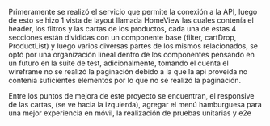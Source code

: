 Primeramente se realizó el servicio que permite la conexión a la API, luego de esto se hizo 1 vista de layout llamada HomeView las cuales contenía el header, los filtros y las cartas de los productos, cada una de estas 4 secciones están divididas con un componente base (filter, cartDrop, ProductList) y luego varios diversas partes de los mismos relacionados, se optó por una organización lineal dentro de los componentes pensando en un futuro en la suite de test, adicionalmente, tomando el cuenta el wireframe no se realizó la paginación debido a la que la api proveida no contenia suficientes elementos por lo que no se realizó la paginación.

Entre los puntos de mejora de este proyecto se encuentran, el responsive de las cartas, (se ve hacia la izquierda), agregar el menú hamburguesa para una mejor experiencia en móvil, la realización de pruebas unitarias y e2e